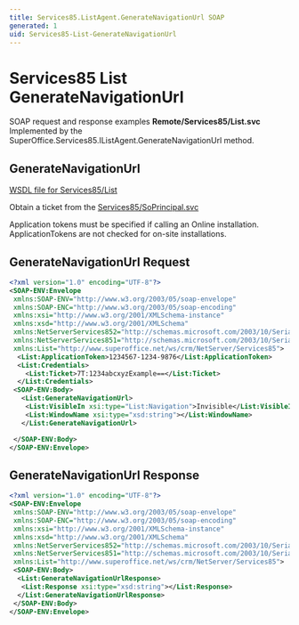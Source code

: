 ```yaml
---
title: Services85.ListAgent.GenerateNavigationUrl SOAP
generated: 1
uid: Services85-List-GenerateNavigationUrl
---
```


# Services85 List GenerateNavigationUrl

SOAP request and response examples **Remote/Services85/List.svc**
Implemented by the <see cref="M:SuperOffice.Services85.IListAgent.GenerateNavigationUrl">SuperOffice.Services85.IListAgent.GenerateNavigationUrl</see> method.

## GenerateNavigationUrl

[WSDL file for Services85/List](../Services85-List.md)

Obtain a ticket from the [Services85/SoPrincipal.svc](../SoPrincipal/index.md)

Application tokens must be specified if calling an Online installation. ApplicationTokens are not checked for on-site installations.

## GenerateNavigationUrl Request

```xml
<?xml version="1.0" encoding="UTF-8"?>
<SOAP-ENV:Envelope
 xmlns:SOAP-ENV="http://www.w3.org/2003/05/soap-envelope"
 xmlns:SOAP-ENC="http://www.w3.org/2003/05/soap-encoding"
 xmlns:xsi="http://www.w3.org/2001/XMLSchema-instance"
 xmlns:xsd="http://www.w3.org/2001/XMLSchema"
 xmlns:NetServerServices852="http://schemas.microsoft.com/2003/10/Serialization/Arrays"
 xmlns:NetServerServices851="http://schemas.microsoft.com/2003/10/Serialization/"
 xmlns:List="http://www.superoffice.net/ws/crm/NetServer/Services85">
  <List:ApplicationToken>1234567-1234-9876</List:ApplicationToken>
  <List:Credentials>
    <List:Ticket>7T:1234abcxyzExample==</List:Ticket>
  </List:Credentials>
 <SOAP-ENV:Body>
   <List:GenerateNavigationUrl>
    <List:VisibleIn xsi:type="List:Navigation">Invisible</List:VisibleIn>
    <List:WindowName xsi:type="xsd:string"></List:WindowName>
   </List:GenerateNavigationUrl>

 </SOAP-ENV:Body>
</SOAP-ENV:Envelope>

```

## GenerateNavigationUrl Response

```xml
<?xml version="1.0" encoding="UTF-8"?>
<SOAP-ENV:Envelope
 xmlns:SOAP-ENV="http://www.w3.org/2003/05/soap-envelope"
 xmlns:SOAP-ENC="http://www.w3.org/2003/05/soap-encoding"
 xmlns:xsi="http://www.w3.org/2001/XMLSchema-instance"
 xmlns:xsd="http://www.w3.org/2001/XMLSchema"
 xmlns:NetServerServices852="http://schemas.microsoft.com/2003/10/Serialization/Arrays"
 xmlns:NetServerServices851="http://schemas.microsoft.com/2003/10/Serialization/"
 xmlns:List="http://www.superoffice.net/ws/crm/NetServer/Services85">
 <SOAP-ENV:Body>
  <List:GenerateNavigationUrlResponse>
   <List:Response xsi:type="xsd:string"></List:Response>
  </List:GenerateNavigationUrlResponse>
 </SOAP-ENV:Body>
</SOAP-ENV:Envelope>

```
